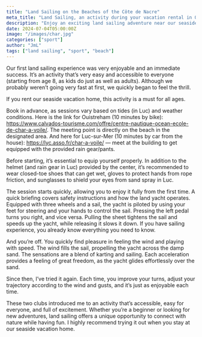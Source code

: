 ```yaml
---
title: "Land Sailing on the Beaches of the Côte de Nacre"
meta_title: "Land Sailing, an activity during your vacation rental in Ouistreham"
description: "Enjoy an exciting land sailing adventure near our seaside rental! Accessible from age 8, it's fun for all. Book ahead in Ouistreham or Luc-sur-Mer and feel the thrill!"
date: 2024-07-04T05:00:00Z
image: "/images/char.jpg"
categories: ["sport"]
author: "JmL"
tags: ["land sailing", "sport", "beach"]
---
```


Our first land sailing experience was very enjoyable and an immediate success. It’s an activity that’s very easy and accessible to everyone (starting from age 8, as kids do just as well as adults). Although we probably weren’t going very fast at first, we quickly began to feel the thrill.

If you rent our seaside vacation home, this activity is a must for all ages.

Book in advance, as sessions vary based on tides (in Luc) and weather conditions. Here is the link for Ouistreham (10 minutes by bike): https://www.calvados-tourisme.com/offre/centre-nautique-ocean-ecole-de-char-a-voile/. The meeting point is directly on the beach in the designated area.
And here for Luc-sur-Mer (10 minutes by car from the house): https://lyc.asso.fr/char-a-voile/ — meet at the building to get equipped with the provided rain gear/pants.

Before starting, it’s essential to equip yourself properly. In addition to the helmet (and rain gear in Luc) provided by the center, it’s recommended to wear closed-toe shoes that can get wet, gloves to protect hands from rope friction, and sunglasses to shield your eyes from sand spray in Luc.

The session starts quickly, allowing you to enjoy it fully from the first time. A quick briefing covers safety instructions and how the land yacht operates. Equipped with three wheels and a sail, the yacht is piloted by using your feet for steering and your hands to control the sail. Pressing the left pedal turns you right, and vice versa. Pulling the sheet tightens the sail and speeds up the yacht, while releasing it slows it down. If you have sailing experience, you already know everything you need to know.

And you’re off. You quickly find pleasure in feeling the wind and playing with speed. The wind fills the sail, propelling the yacht across the damp sand. The sensations are a blend of karting and sailing. Each acceleration provides a feeling of great freedom, as the yacht glides effortlessly over the sand.

Since then, I’ve tried it again. Each time, you improve your turns, adjust your trajectory according to the wind and gusts, and it’s just as enjoyable each time.

These two clubs introduced me to an activity that’s accessible, easy for everyone, and full of excitement. Whether you’re a beginner or looking for new adventures, land sailing offers a unique opportunity to connect with nature while having fun. I highly recommend trying it out when you stay at our seaside vacation home.
